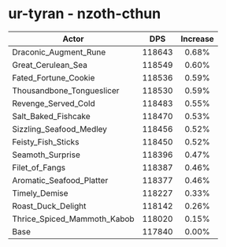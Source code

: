 # ur-tyran - nzoth-cthun
| Actor | DPS | Increase |
|---|:---:|:---:|
|Draconic_Augment_Rune|118643|0.68%|
|Great_Cerulean_Sea|118549|0.60%|
|Fated_Fortune_Cookie|118536|0.59%|
|Thousandbone_Tongueslicer|118530|0.59%|
|Revenge_Served_Cold|118483|0.55%|
|Salt_Baked_Fishcake|118470|0.53%|
|Sizzling_Seafood_Medley|118456|0.52%|
|Feisty_Fish_Sticks|118450|0.52%|
|Seamoth_Surprise|118396|0.47%|
|Filet_of_Fangs|118387|0.46%|
|Aromatic_Seafood_Platter|118377|0.46%|
|Timely_Demise|118227|0.33%|
|Roast_Duck_Delight|118142|0.26%|
|Thrice_Spiced_Mammoth_Kabob|118020|0.15%|
|Base|117840|0.00%|
